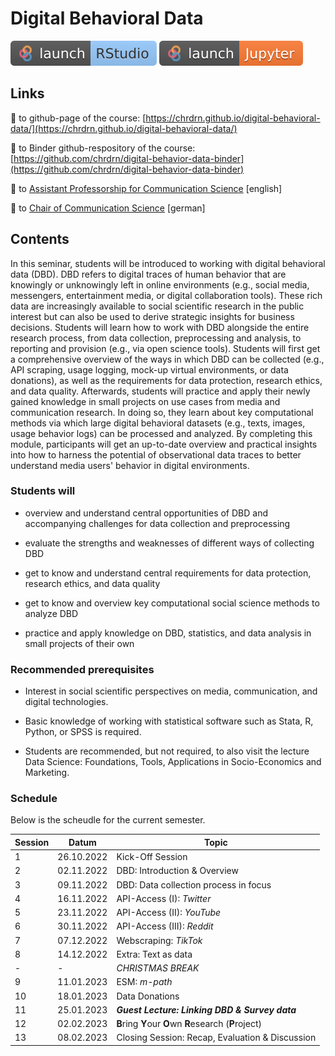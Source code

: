 # Digital Behavioral Data
[![Binder RStudio](https://raw.githubusercontent.com/chrdrn/digital-behavioral-data/main/img/badge_binder-rstudio.svg)](https://mybinder.org/v2/gh/chrdrn/digital-behavior-data-binder/HEAD?urlpath=rstudio)
[![Binder Jupyter](https://raw.githubusercontent.com/chrdrn/digital-behavioral-data/main/img/badge-binder_jupyter.svg)](https://mybinder.org/v2/gh/chrdrn/digital-behavior-data-binder/HEAD)

## Links

🔗 to github-page of the course: [https://chrdrn.github.io/digital-behavioral-data/](https://chrdrn.github.io/digital-behavioral-data/) 

🔗 to Binder github-respository of the course: [https://github.com/chrdrn/digital-behavior-data-binder](https://github.com/chrdrn/digital-behavior-data-binder) 

🔗 to [Assistant Professorship for Communication Science](https://www.communicationscience.rw.fau.de/) [english]

🔗 to [Chair of Communication Science](https://www.kowi.rw.fau.de/) [german]



## Contents

In this seminar, students will be introduced to working with digital behavioral data (DBD). DBD refers to digital traces of human behavior that are knowingly or unknowingly left in online environments (e.g., social media, messengers, entertainment media, or digital collaboration tools). These rich data are increasingly available to social scientific research in the public interest but can also be used to derive strategic insights for business decisions. Students will learn how to work with DBD alongside the entire research process, from data collection, preprocessing and analysis, to reporting and provision (e.g., via open science tools). Students will first get a comprehensive overview of the ways in which DBD can be collected (e.g., API scraping, usage logging, mock-up virtual environments, or data donations), as well as the requirements for data protection, research ethics, and data quality. Afterwards, students will practice and apply their newly gained knowledge in small projects on use cases from media and communication research. In doing so, they learn about key computational methods via which large digital behavioral datasets (e.g., texts, images, usage behavior logs) can be processed and analyzed. By completing this module, participants will get an up-to-date overview and practical insights into how to harness the potential of observational data traces to better understand media users' behavior in digital environments.

### Students will

-   overview and understand central opportunities of DBD and accompanying challenges for data collection and preprocessing

-   evaluate the strengths and weaknesses of different ways of collecting DBD

-   get to know and understand central requirements for data protection, research ethics, and data quality

-   get to know and overview key computational social science methods to analyze DBD

-   practice and apply knowledge on DBD, statistics, and data analysis in small projects of their own

### Recommended prerequisites

-   Interest in social scientific perspectives on media, communication, and digital technologies.

-   Basic knowledge of working with statistical software such as Stata, R, Python, or SPSS is required.

-   Students are recommended, but not required, to also visit the lecture Data Science: Foundations, Tools, Applications in Socio-Economics and Marketing.

### Schedule

Below is the scheudle for the current semester.

| Session         | Datum                    | Topic                                           |
|-----------------|--------------------------|-------------------------------------------------|
| 1 | 26.10.2022 | Kick-Off Session                  |
| 2               | 02.11.2022               | DBD: Introduction & Overview                    |
| 3               | 09.11.2022               | DBD: Data collection process in focus           |
| 4               | 16.11.2022               | API-Access (I): *Twitter*                       |
| 5               | 23.11.2022               | API-Access (II): *YouTube*                      |
| 6               | 30.11.2022               | API-Access (III): *Reddit*                      |
| 7               | 07.12.2022               | Webscraping: *TikTok*                           |
| 8               | 14.12.2022               | Extra: Text as data                             |
| \-              | \-                       | *CHRISTMAS BREAK*                               |
| 9               | 11.01.2023               | ESM: *m-path*                                   |
| 10              | 18.01.2023               | Data Donations                                  |
| 11              | 25.01.2023               | ***Guest Lecture: Linking DBD & Survey data***  |
| 12              | 02.02.2023               | **B**ring **Y**our **O**wn **R**esearch (**P**roject) |
| 13              | 08.02.2023               | Closing Session: Recap, Evaluation & Discussion |


